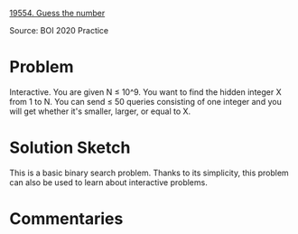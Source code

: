 [19554. Guess the number](https://www.acmicpc.net/problem/19554)

Source: BOI 2020 Practice


# Problem

Interactive. You are given N ≤ 10^9. You want to find the hidden integer X from 1 to N. You can send ≤ 50 queries consisting of one integer and you will get whether it's smaller, larger, or equal to X.

# Solution Sketch

This is a basic binary search problem. Thanks to its simplicity, this problem can also be used to learn about interactive problems.

# Commentaries

